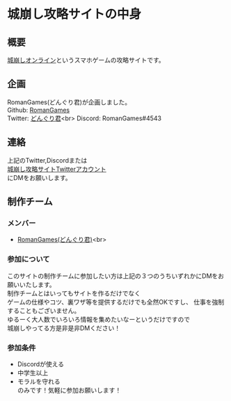 # 城崩し攻略サイトの中身

## 概要
[城崩しオンライン](https://castle0.goodroid.co.jp/)というスマホゲームの攻略サイトです。

## 企画
RomanGames(どんぐり君)が企画しました。<br>
Github: [RomanGames](https://github.com/RomanGames)<br>
Twitter: [どんぐり君](https://twitter.com/Programmer___)<br>
Discord: RomanGames#4543

## 連絡
上記のTwitter,Discordまたは<br>
[城崩し攻略サイトTwitterアカウント](https://twitter.com/SiroKuzusiGuide)<br>
にDMをお願いします。

## 制作チーム

### メンバー
- [RomanGames(どんぐり君)](https://twitter.com/Programmer___)<br>

### 参加について
このサイトの制作チームに参加したい方は上記の３つのうちいずれかにDMをお願いいたします。<br>
制作チームとはいってもサイトを作るだけでなく<br>
ゲームの仕様やコツ、裏ワザ等を提供するだけでも全然OKですし、<nr>
仕事を強制することもございません。<br>
ゆるーく大人数でいろいろ情報を集めたいなーというだけですので<br>
城崩しやってる方是非是非DMください！<br>

### 参加条件
- Discordが使える<br>
- 中学生以上<br>
- モラルを守れる<br>
のみです！気軽に参加お願いします！<br>
